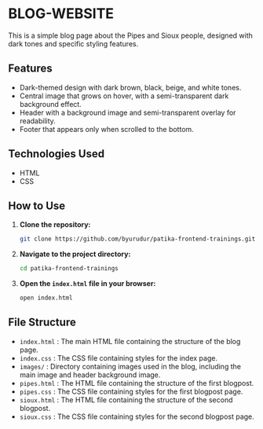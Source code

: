 # BLOG-WEBSITE

This is a simple blog page about the Pipes and Sioux people, designed with dark tones and specific styling features.

## Features

- Dark-themed design with dark brown, black, beige, and white tones.
- Central image that grows on hover, with a semi-transparent dark background effect.
- Header with a background image and semi-transparent overlay for readability.
- Footer that appears only when scrolled to the bottom.

## Technologies Used

- HTML
- CSS

## How to Use

1. **Clone the repository:**
    ```bash
    git clone https://github.com/byurudur/patika-frontend-trainings.git
    ```

2. **Navigate to the project directory:**
    ```bash
    cd patika-frontend-trainings
    ```

3. **Open the `index.html` file in your browser:**
    ```bash
    open index.html
    ```

## File Structure

- `index.html` : The main HTML file containing the structure of the blog page.
- `index.css` : The CSS file containing styles for the index page.
- `images/` : Directory containing images used in the blog, including the main image and header background image.
- `pipes.html` : The HTML file containing the structure of the first blogpost.
- `pipes.css` : The CSS file containing styles for the first blogpost page.
- `sioux.html` : The HTML file containing the structure of the second blogpost. 
- `sioux.css` : The CSS file containing styles for the second blogpost page.
